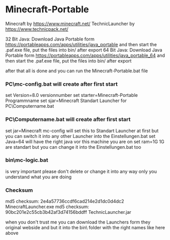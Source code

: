# Minecraft-Portable
Minecraft by https://www.minecraft.net/
TechnicLauncher by https://www.technicpack.net/

32 Bit Java: Download Java Portable form https://portableapps.com/apps/utilities/java_portable and then start the .paf.exe file, put the files into bin/ after export
64 Bit Java: Download Java Portable form https://portableapps.com/apps/utilities/java_portable_64 and then start the .paf.exe file, put the files into bin/ after export

after that all is done and you can run the Minecraft-Portable.bat file

### PC\mc-config.bat  will create after first start
set Version=8.0 					versionnumber
set starter=Minecraft-Portable		Programmname
set sjar=Minecraft					Standart Launcher for PC\Computername.bat

### PC\Computername.bat  will create after first start
set jar=Minecraft		mc-config will set this to Standart Launcher at first but you can switch it into any other Launcher into the Einstellungen.bat
set Java=64				will have the right java vor this machine you are on
set ram=1G				1G are standart but you can change it into the Einstellungen.bat too

### bin\mc-logic.bat
is very important please don't delete or change it into any way only you understand what you are doing

### Checksum
md5 checksum: 2e4a57736ccdf6cad214e2d1dc0d4dc2  MinecraftLauncher.exe
md5 checksum: 90bc201e2c55cb3b42af3d74156bddff  TechnicLauncher.jar

when you don't trust me you can download the Launchers form they original webside and but it into the bin\ folder with the right names like here above
